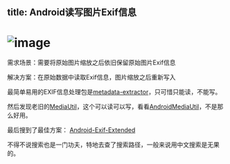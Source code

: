 title: Android读写图片Exif信息
------------------------
# ![image](/images/images_types.jpg)

需求场景：需要将原始图片缩放之后依旧保留原始图片Exif信息

解决方案：在原始数据中读取Exif信息，图片缩放之后重新写入

最简单易用的EXIF信息处理包是[metadata-extractor](https://github.com/drewnoakes/metadata-extractor/)，只可惜只能读，不能写。

然后发现老旧的[MediaUtil](http://mediachest.sourceforge.net/mediautil/)，这个可以读可以写，看看[AndroidMediaUtil](https://github.com/bkhall/AndroidMediaUtil)，不是那么好用。

最后搜到了最佳方案：
[Android-Exif-Extended](https://github.com/sephiroth74/Android-Exif-Extended/)

不得不说搜索也是一门功夫，特地去查了搜索路径，一般来说用中文搜索是无果的。





